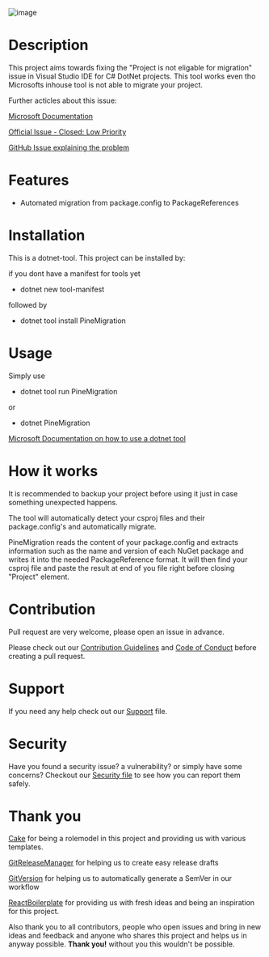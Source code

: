 
![image](https://user-images.githubusercontent.com/27786664/154346980-c3248615-09a4-4d15-9cbc-86677df1ac52.png)

# Description
This project aims towards fixing the "Project is not eligable for migration" issue in Visual Studio IDE for C# DotNet projects.
This tool works even tho Microsofts inhouse tool is not able to migrate your project.

Further acticles about this issue:

[Microsoft Documentation](https://docs.microsoft.com/en-us/nuget/consume-packages/migrate-packages-config-to-package-reference)

[Official Issue - Closed: Low Priority](https://developercommunity.visualstudio.com/t/migrate-packagesconfig-to-packagereference-not-ava/246759)

[GitHub Issue explaining the problem](https://github.com/NuGet/docs.microsoft.com-nuget/issues/860)

# Features
- Automated migration from package.config to PackageReferences


# Installation
This is a dotnet-tool. This project can be installed by:

if you dont have a manifest for tools yet

- dotnet new tool-manifest

followed by

- dotnet tool install PineMigration


# Usage
Simply use
- dotnet tool run PineMigration

or

- dotnet PineMigration

[Microsoft Documentation on how to use a dotnet tool](https://docs.microsoft.com/de-de/dotnet/core/tools/global-tools)

# How it works

It is recommended to backup your project before using it just in case something unexpected happens.

The tool will automatically detect your csproj files and their package.config's and automatically migrate.

PineMigration reads the content of your package.config and extracts information such as the name and version of each NuGet package and writes it into the needed PackageReference format. It will then find your csproj file and paste the result at end of you file right before closing "Project" element.


# Contribution
Pull request are very welcome, please open an issue in advance.

Please check out our [Contribution Guidelines](./CONTRIBUTING.md) and [Code of Conduct](./CODE_OF_CONDUCT.md) before creating a pull request.

# Support
If you need any help check out our [Support](./SUPPORT.md) file.

# Security

Have you found a security issue? a vulnerability? or simply have some concerns?
Checkout our [Security file](./SECURITY.md) to see how you can report them safely.

# Thank you
[Cake](https://github.com/cake-build/cake) for being a rolemodel in this project and providing us with various templates.

[GitReleaseManager](https://github.com/GitTools/GitReleaseManager) for helping us to create easy release drafts

[GitVersion](https://github.com/GitTools/GitVersion) for helping us to automatically generate a SemVer in our workflow

[ReactBoilerplate](https://github.com/react-boilerplate/react-boilerplate) for providing us with fresh ideas and being an inspiration for this project. 

Also thank you to all contributors, people who open issues and bring in new ideas and feedback and anyone who shares this project and helps us in anyway possible.
**Thank you!** without you this wouldn't be possible.
